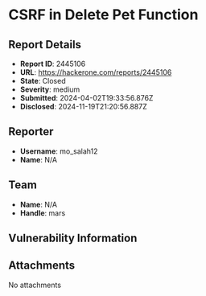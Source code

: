 # CSRF in Delete Pet Function

## Report Details
- **Report ID**: 2445106
- **URL**: https://hackerone.com/reports/2445106
- **State**: Closed
- **Severity**: medium
- **Submitted**: 2024-04-02T19:33:56.876Z
- **Disclosed**: 2024-11-19T21:20:56.887Z

## Reporter
- **Username**: mo_salah12
- **Name**: N/A

## Team
- **Name**: N/A
- **Handle**: mars

## Vulnerability Information


## Attachments
No attachments
